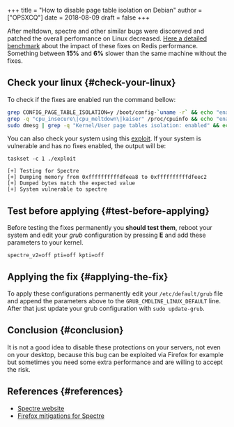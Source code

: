 +++
title = "How to disable page table isolation on Debian"
author = ["OPSXCQ"]
date = 2018-08-09
draft = false
+++

After meltdown, spectre and other similar bugs were discoreved and patched the
overall performance on Linux decreased. [Here a detailed benchmark](https://gist.github.com/bobrik/c67189e88efcc2a1491c54c15f5fe006) about the
impact of these fixes on Redis performance. Something between **15%** and **6%** slower
than the same machine without the fixes.

<!--more-->


## Check your linux {#check-your-linux}

To check if the fixes are enabled run the command bellow:

```bash
grep CONFIG_PAGE_TABLE_ISOLATION=y /boot/config-`uname -r` && echo "enabled" || echo "disabled"
grep -q "cpu_insecure\|cpu_meltdown\|kaiser" /proc/cpuinfo && echo "enabled" || echo "disabled"
sudo dmesg | grep -q "Kernel/User page tables isolation: enabled" && echo "enabled" || echo "disabled"
```

You can also check your system using this [exploit](https://github.com/opsxcq/exploit-cve-2017-5715). If your system is vulnerable
and has no fixes enabled, the output will be:

```text
taskset -c 1 ./exploit

[+] Testing for Spectre
[+] Dumping memory from 0xffffffffffdfeea8 to 0xffffffffffdfeec2
[+] Dumped bytes match the expected value
[+] System vulnerable to spectre
```


## Test before applying {#test-before-applying}

Before testing the fixes permanently you **should test them**, reboot your system
and edit your _grub_ configuration by pressing **E** and add these parameters to your
kernel.

```text
spectre_v2=off pti=off kpti=off
```


## Applying the fix {#applying-the-fix}

To apply these configurations permanently edit your `/etc/default/grub` file and
append the parameters above to the `GRUB_CMDLINE_LINUX_DEFAULT` line. After that
just update your grub configuration with `sudo update-grub`.


## Conclusion {#conclusion}

It is not a good idea to disable these protections on your servers, not even on
your desktop, because this bug can be exploited via Firefox for example but
sometimes you need some extra performance and are willing to accept the risk.


## References {#references}

-   [Spectre website](https://spectreattack.com/)
-   [Firefox mitigations for Spectre](https://blog.mozilla.org/security/2018/01/03/mitigations-landing-new-class-timing-attack/)
